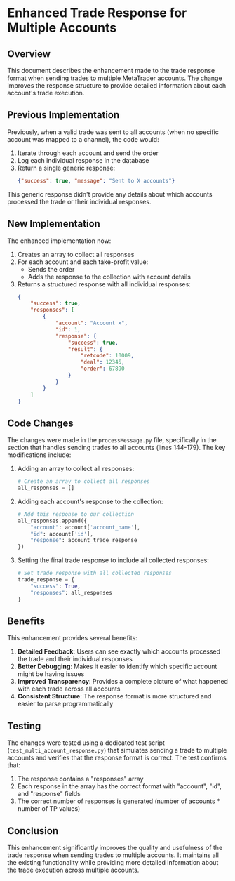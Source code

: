 # Enhanced Trade Response for Multiple Accounts

## Overview

This document describes the enhancement made to the trade response format when sending trades to multiple MetaTrader accounts. The change improves the response structure to provide detailed information about each account's trade execution.

## Previous Implementation

Previously, when a valid trade was sent to all accounts (when no specific account was mapped to a channel), the code would:

1. Iterate through each account and send the order
2. Log each individual response in the database
3. Return a single generic response:
   ```json
   {"success": true, "message": "Sent to X accounts"}
   ```

This generic response didn't provide any details about which accounts processed the trade or their individual responses.

## New Implementation

The enhanced implementation now:

1. Creates an array to collect all responses
2. For each account and each take-profit value:
   - Sends the order
   - Adds the response to the collection with account details
3. Returns a structured response with all individual responses:
   ```json
   {
       "success": true,
       "responses": [ 
           {
               "account": "Account x",
               "id": 1,
               "response": {
                   "success": true,
                   "result": {
                       "retcode": 10009,
                       "deal": 12345,
                       "order": 67890
                   }
               }
           }
       ]    
   }
   ```

## Code Changes

The changes were made in the `processMessage.py` file, specifically in the section that handles sending trades to all accounts (lines 144-179). The key modifications include:

1. Adding an array to collect all responses:
   ```python
   # Create an array to collect all responses
   all_responses = []
   ```

2. Adding each account's response to the collection:
   ```python
   # Add this response to our collection
   all_responses.append({
       "account": account['account_name'],
       "id": account['id'],
       "response": account_trade_response
   })
   ```

3. Setting the final trade response to include all collected responses:
   ```python
   # Set trade_response with all collected responses
   trade_response = {
       "success": True,
       "responses": all_responses
   }
   ```

## Benefits

This enhancement provides several benefits:

1. **Detailed Feedback**: Users can see exactly which accounts processed the trade and their individual responses
2. **Better Debugging**: Makes it easier to identify which specific account might be having issues
3. **Improved Transparency**: Provides a complete picture of what happened with each trade across all accounts
4. **Consistent Structure**: The response format is more structured and easier to parse programmatically

## Testing

The changes were tested using a dedicated test script (`test_multi_account_response.py`) that simulates sending a trade to multiple accounts and verifies that the response format is correct. The test confirms that:

1. The response contains a "responses" array
2. Each response in the array has the correct format with "account", "id", and "response" fields
3. The correct number of responses is generated (number of accounts * number of TP values)

## Conclusion

This enhancement significantly improves the quality and usefulness of the trade response when sending trades to multiple accounts. It maintains all the existing functionality while providing more detailed information about the trade execution across multiple accounts.
